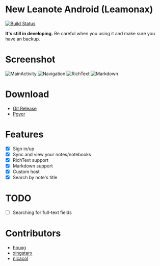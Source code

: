# New Leanote Android (Leamonax)

[![Build Status](https://travis-ci.org/leanote/leanote-android.svg?branch=master)](https://travis-ci.org/leanote/leanote-android?branch=master)

**It's still in developing.** Be careful when you using it and make sure you have an backup.

# Screenshot
![MainActivity](https://raw.githubusercontent.com/houxg/Leamonax/develop/screenshot/MainActivity.png)
![Navigation](https://raw.githubusercontent.com/houxg/Leamonax/develop/screenshot/Navigation.png)
![RichText](https://raw.githubusercontent.com/houxg/Leamonax/develop/screenshot/RichText.png)
![Markdown](https://raw.githubusercontent.com/houxg/Leamonax/develop/screenshot/Markdown.png)

# Download
- [Git Release](https://github.com/leanote/leanote-android/releases/latest)
- [Pgyer](https://www.pgyer.com/Leanote)

# Features
- [x] Sign in/up
- [x] Sync and view your notes/notebooks
- [x] RichText support
- [x] Markdown support
- [x] Custom host
- [x] Search by note's title

# TODO
- [ ] Searching for full-text fields

# Contributors

- [houxg](https://github.com/houxg)
- [xingstarx](https://github.com/xingstarx)
- [nicacol](https://github.com/nicacol)
